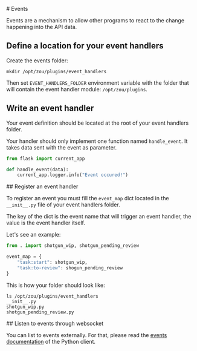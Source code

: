 # Events

Events are a mechanism to allow other programs to react to the change happening
into the API data. 

## Define a location for your event handlers


Create the events folder:

```
mkdir /opt/zou/plugins/event_handlers
```

Then set `EVENT_HANDLERS_FOLDER` environment variable with the folder that will contain the event handler module: `/opt/zou/plugins`.


## Write an event handler

Your event definition should be located at the root of your event handlers
folder.

Your handler should only implement one function named `handle_event`. It takes
data sent with the event as parameter.

```python
from flask import current_app

def handle_event(data):
    current_app.logger.info("Event occured!")
```


## Register an event handler

To register an event you must fill the `event_map` dict located in the
`__init__.py` file of your event handlers folder.

The key of the dict is the event name that will trigger an event handler, the
value is the event handler itself.

Let's see an example:

```python
from . import shotgun_wip, shotgun_pending_review

event_map = {
    "task:start": shotgun_wip,
    "task:to-review": shogun_pending_review
}
```

This is how your folder should look like:

```
ls /opt/zou/plugins/event_handlers
__init__.py
shotgun_wip.py
shotgun_pending_review.py
```

## Listen to events through websocket

You can list to events externally. For that, please read the 
[events documentation](https://gazu.cg-wire.com/events.html) of the Python client.
